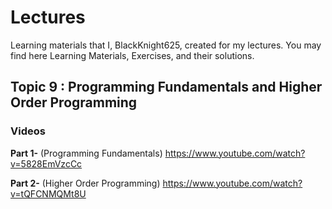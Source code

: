
# Lectures
Learning materials that I, BlackKnight625, created for my lectures. You may find here Learning Materials, Exercises, and their solutions.

## Topic 9 : Programming Fundamentals and Higher Order Programming

### Videos
**Part 1-** (Programming Fundamentals) https://www.youtube.com/watch?v=5828EmVzcCc

**Part 2-** (Higher Order Programming) https://www.youtube.com/watch?v=tQFCNMQMt8U
